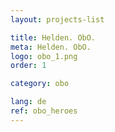 ```yaml
---
layout: projects-list

title: Helden. ObO.
meta: Helden. ObO.
logo: obo_1.png
order: 1

category: obo

lang: de
ref: obo_heroes
---
```

